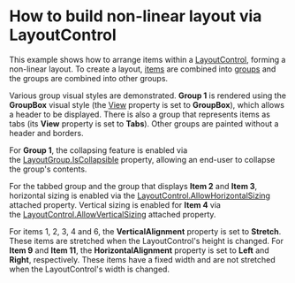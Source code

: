 # How to build non-linear layout via LayoutControl 


<p>This example shows how to arrange items within a <a href="https://documentation.devexpress.com/#WPF/CustomDocument8147">LayoutControl</a>, forming a non-linear layout. To create a layout, <a href="https://documentation.devexpress.com/#WPF/clsDevExpressXpfLayoutControlLayoutItemtopic">items</a> are combined into <a href="https://documentation.devexpress.com/#WPF/clsDevExpressXpfLayoutControlLayoutGrouptopic">groups</a> and the groups are combined into other groups.</p>
<p>Various group visual styles are demonstrated. <strong>Group 1</strong> is rendered using the <strong>GroupBox</strong> visual style (the <a href="https://documentation.devexpress.com/#WPF/DevExpressXpfLayoutControlLayoutGroup_Viewtopic">View</a> property is set to <strong>GroupBox</strong>), which allows a header to be displayed. There is also a group that represents items as tabs (its <strong>View</strong> property is set to <strong>Tabs</strong>). Other groups are painted without a header and borders.</p>
<p>For <strong>Group 1</strong>, the collapsing feature is enabled via the <a href="https://documentation.devexpress.com/#WPF/DevExpressXpfLayoutControlLayoutGroup_IsCollapsibletopic">LayoutGroup.IsCollapsible</a> property, allowing an end-user to collapse the group's contents.</p>
<p>For the tabbed group and the group that displays <strong>Item 2</strong> and <strong>Item 3</strong>, horizontal sizing is enabled via the <a href="https://documentation.devexpress.com/#WPF/DevExpressXpfLayoutControlLayoutControl_AllowHorizontalSizingtopic">LayoutControl.AllowHorizontalSizing</a> attached property. Vertical sizing is enabled for <strong>Item 4</strong> via the <a href="https://documentation.devexpress.com/#WPF/DevExpressXpfLayoutControlLayoutControl_AllowVerticalSizingtopic">LayoutControl.AllowVerticalSizing</a> attached property.</p>
<p>For items 1, 2, 3, 4 and 6, the <strong>VerticalAlignment</strong> property is set to <strong>Stretch</strong>. These items are stretched when the LayoutControl's height is changed. For <strong>Item 9</strong> and <strong>Item 11</strong>, the <strong>HorizontalAlignment</strong> property is set to <strong>Left</strong> and <strong>Right</strong>, respectively. These items have a fixed width and are not stretched when the LayoutControl's width is changed.</p>

<br/>


